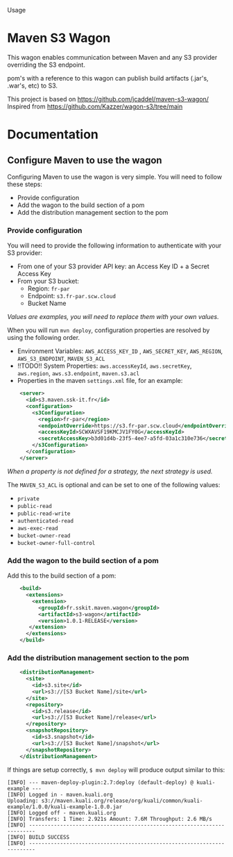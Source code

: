 
Usage 

# Maven S3 Wagon

This wagon enables communication between Maven and any S3 provider overriding the S3 endpoint.

pom's with a reference to this wagon can publish build artifacts (.jar's, .war's, etc) to S3.

This project is based on https://github.com/jcaddel/maven-s3-wagon/
Inspired from https://github.com/Kazzer/wagon-s3/tree/main

# Documentation

## Configure Maven to use the wagon
Configuring Maven to use the wagon is very simple.
You will need to follow these steps:
* Provide configuration
* Add the wagon to the build section of a pom
* Add the distribution management section to the pom

### Provide configuration
You will need to provide the following information to authenticate with your S3 provider:
* From one of your S3 provider API key: an Access Key ID + a Secret Access Key
* From your S3 bucket:
    * Region: `fr-par`
    * Endpoint: `s3.fr-par.scw.cloud`
    * Bucket Name

_Values are examples, you will need to replace them with your own values._

When you will run `mvn deploy`, configuration properties are resolved by using the following order.
* Environment Variables: `AWS_ACCESS_KEY_ID` , `AWS_SECRET_KEY`, `AWS_REGION`, `AWS_S3_ENDPOINT`, `MAVEN_S3_ACL`
* !!TODO!! System Properties: `aws.accessKeyId`, `aws.secretKey`, `aws.region`, `aws.s3.endpoint`, `maven.s3.acl`
* Properties in the maven `settings.xml` file, for an example:
```xml
    <server>
      <id>s3.maven.ssk-it.fr</id>
      <configuration>
        <s3Configuration>
          <region>fr-par</region>
          <endpointOverride>https://s3.fr-par.scw.cloud</endpointOverride>
          <accessKeyId>SCWXAVSF19KMCJV1FY0G</accessKeyId>
          <secretAccessKey>b3d01d4b-23f5-4ee7-a5fd-03a1c310e736</secretAccessKey>
        </s3Configuration>
      </configuration>
    </server> 
```

_When a property is not defined for a strategy, the next strategy is used._  

The `MAVEN_S3_ACL` is optional and can be set to one of the following values:
* `private`
* `public-read`
* `public-read-write`
* `authenticated-read`
* `aws-exec-read`
* `bucket-owner-read`
* `bucket-owner-full-control`
  
### Add the wagon to the build section of a pom
Add this to the build section of a pom:
```xml
    <build>
      <extensions>
        <extension>
          <groupId>fr.sskit.maven.wagon</groupId>
          <artifactId>s3-wagon</artifactId>
          <version>1.0.1-RELEASE</version>
       </extension>
      </extensions>
    </build>
```

### Add the distribution management section to the pom
```xml
    <distributionManagement>
      <site>
        <id>s3.site</id>
        <url>s3://[S3 Bucket Name]/site</url>
      </site>
      <repository>
        <id>s3.release</id>
        <url>s3://[S3 Bucket Name]/release</url>
      </repository>
      <snapshotRepository>
        <id>s3.snapshot</id>
        <url>s3://[S3 Bucket Name]/snapshot</url>
      </snapshotRepository>
    </distributionManagement>
```



If things are setup correctly, `$ mvn deploy` will produce output similar to this:

    [INFO] --- maven-deploy-plugin:2.7:deploy (default-deploy) @ kuali-example ---
    [INFO] Logged in - maven.kuali.org
    Uploading: s3://maven.kuali.org/release/org/kuali/common/kuali-example/1.0.0/kuali-example-1.0.0.jar
    [INFO] Logged off - maven.kuali.org
    [INFO] Transfers: 1 Time: 2.921s Amount: 7.6M Throughput: 2.6 MB/s
    [INFO] ------------------------------------------------------------------------
    [INFO] BUILD SUCCESS
    [INFO] ------------------------------------------------------------------------


